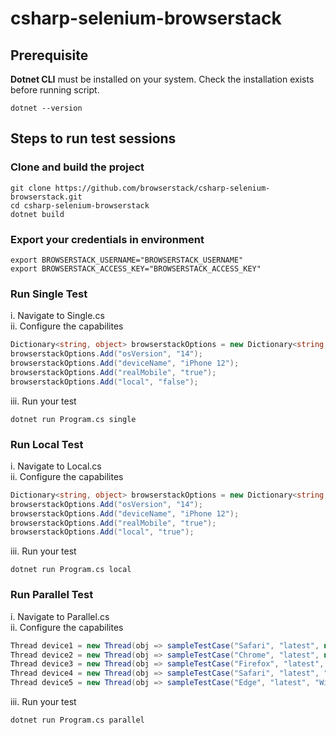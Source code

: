 # csharp-selenium-browserstack

## Prerequisite
<b>Dotnet CLI</b> must be installed on your system. Check the installation exists before running script.

```
dotnet --version
```
## Steps to run test sessions
### Clone and build the project
```
git clone https://github.com/browserstack/csharp-selenium-browserstack.git
cd csharp-selenium-browserstack
dotnet build
```
### Export your credentials in environment
```
export BROWSERSTACK_USERNAME="BROWSERSTACK_USERNAME" 
export BROWSERSTACK_ACCESS_KEY="BROWSERSTACK_ACCESS_KEY"
```
### Run Single Test
i. Navigate to Single.cs </br>
ii. Configure the capabilites

```csharp
Dictionary<string, object> browserstackOptions = new Dictionary<string, object>();
browserstackOptions.Add("osVersion", "14");
browserstackOptions.Add("deviceName", "iPhone 12");
browserstackOptions.Add("realMobile", "true");
browserstackOptions.Add("local", "false");
```
iii. Run your test <br/>
```
dotnet run Program.cs single
```
### Run Local Test
i. Navigate to Local.cs </br>
ii. Configure the capabilites

```csharp
Dictionary<string, object> browserstackOptions = new Dictionary<string, object>();
browserstackOptions.Add("osVersion", "14");
browserstackOptions.Add("deviceName", "iPhone 12");
browserstackOptions.Add("realMobile", "true");
browserstackOptions.Add("local", "true");
```
iii. Run your test <br/>
```
dotnet run Program.cs local
```
### Run Parallel Test
i. Navigate to Parallel.cs </br>
ii. Configure the capabilites

```csharp
Thread device1 = new Thread(obj => sampleTestCase("Safari", "latest", null, "14", "iPhone 12 Pro Max", "true", "iPhone 12 Pro Max - safari latest", "Parallel-build-csharp"));
Thread device2 = new Thread(obj => sampleTestCase("Chrome", "latest", null, null, "Samsung Galaxy S20", "true", "Samsung Galaxy S20 - Chrome latest", "Parallel-build-csharp"));
Thread device3 = new Thread(obj => sampleTestCase("Firefox", "latest", "OSX", "Monterey", null, null, "macOS Monterey - Firefox latest", "Parallel-build-csharp"));
Thread device4 = new Thread(obj => sampleTestCase("Safari", "latest", "OSX", "Big Sur", null, null, "macOS Big Sur - Safari latest", "Parallel-build-csharp"));
Thread device5 = new Thread(obj => sampleTestCase("Edge", "latest", "Windows", "10", null, null, "Windows - Edge latest", "Parallel-build-csharp"));
```
iii. Run your test <br/>
```
dotnet run Program.cs parallel
```

